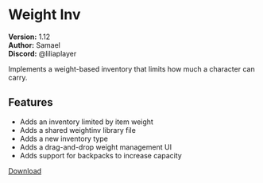 # Weight Inv

**Version:** 1.12  
**Author:** Samael  
**Discord:** @liliaplayer  

Implements a weight-based inventory that limits how much a character can carry.

## Features

- Adds an inventory limited by item weight
- Adds a shared weightinv library file
- Adds a new inventory type
- Adds a drag-and-drop weight management UI
- Adds support for backpacks to increase capacity

[Download](https://github.com/LiliaFramework/Modules/raw/refs/heads/gh-pages/inventory.zip)
